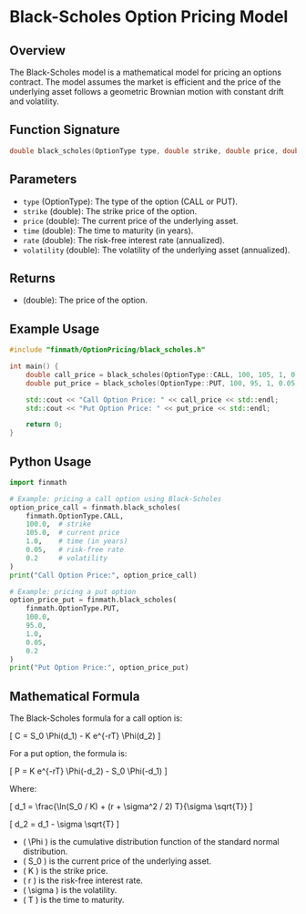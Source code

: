 # Black-Scholes Option Pricing Model

## Overview

The Black-Scholes model is a mathematical model for pricing an options contract. The model assumes the market is efficient and the price of the underlying asset follows a geometric Brownian motion with constant drift and volatility.

## Function Signature

```cpp
double black_scholes(OptionType type, double strike, double price, double time, double rate, double volatility);
```

## Parameters

- `type` (OptionType): The type of the option (CALL or PUT).
- `strike` (double): The strike price of the option.
- `price` (double): The current price of the underlying asset.
- `time` (double): The time to maturity (in years).
- `rate` (double): The risk-free interest rate (annualized).
- `volatility` (double): The volatility of the underlying asset (annualized).

## Returns

- (double): The price of the option.

## Example Usage

```cpp
#include "finmath/OptionPricing/black_scholes.h"

int main() {
    double call_price = black_scholes(OptionType::CALL, 100, 105, 1, 0.05, 0.2);
    double put_price = black_scholes(OptionType::PUT, 100, 95, 1, 0.05, 0.2);

    std::cout << "Call Option Price: " << call_price << std::endl;
    std::cout << "Put Option Price: " << put_price << std::endl;

    return 0;
}
```

## Python Usage

```python
import finmath

# Example: pricing a call option using Black-Scholes
option_price_call = finmath.black_scholes(
    finmath.OptionType.CALL,
    100.0,  # strike
    105.0,  # current price
    1.0,    # time (in years)
    0.05,   # risk-free rate
    0.2     # volatility
)
print("Call Option Price:", option_price_call)

# Example: pricing a put option
option_price_put = finmath.black_scholes(
    finmath.OptionType.PUT,
    100.0,
    95.0,
    1.0,
    0.05,
    0.2
)
print("Put Option Price:", option_price_put)
```

## Mathematical Formula

The Black-Scholes formula for a call option is:

\[ C = S_0 \Phi(d_1) - K e^{-rT} \Phi(d_2) \]

For a put option, the formula is:

\[ P = K e^{-rT} \Phi(-d_2) - S_0 \Phi(-d_1) \]

Where:

\[ d_1 = \frac{\ln(S_0 / K) + (r + \sigma^2 / 2) T}{\sigma \sqrt{T}} \]

\[ d_2 = d_1 - \sigma \sqrt{T} \]

- \( \Phi \) is the cumulative distribution function of the standard normal distribution.
- \( S_0 \) is the current price of the underlying asset.
- \( K \) is the strike price.
- \( r \) is the risk-free interest rate.
- \( \sigma \) is the volatility.
- \( T \) is the time to maturity.
